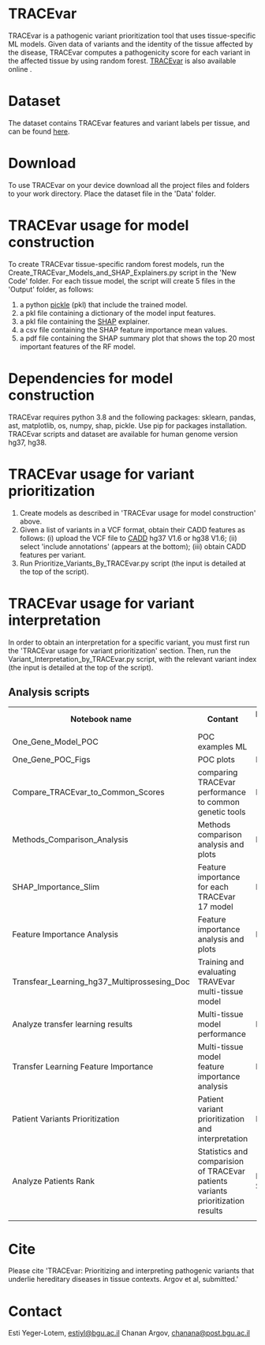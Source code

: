# TRACEvar
TRACEvar is a pathogenic variant prioritization tool that uses tissue-specific ML models. Given data of variants and the identity of the tissue affected by the disease, TRACEvar computes a pathogenicity score for each variant in the affected tissue by using random forest. [TRACEvar](https://netbio.bgu.ac.il/tracevar/) is also available online . 

# Dataset
The dataset contains TRACEvar features and variant labels per tissue, and can be found [here](https://zenodo.org/record/5769155#.Yh9sEOhBwuU).

# Download
To use TRACEvar on your device download all the project files and folders to your work directory.
Place the dataset file in the 'Data' folder.

# TRACEvar usage for model construction
To create TRACEvar tissue-specific random forest models, run the Create_TRACEvar_Models_and_SHAP_Explainers.py script in the 'New Code' folder. For each tissue model, the script will create 5 files in the 'Output' folder, as follows:
1. a python [pickle](https://docs.python.org/3/library/pickle.html) (pkl) that include the trained model.
2. a pkl file containing a dictionary of the model input features.
3. a pkl file containing the [SHAP](https://shap.readthedocs.io/en/latest/index.html) explainer.
4. a csv file containing the SHAP feature importance mean values.
5. a pdf file containing the SHAP summary plot that shows the top 20 most important features of the RF model.

# Dependencies for model construction
TRACEvar requires python 3.8 and the following packages: sklearn, pandas, ast, matplotlib, os, numpy, shap, pickle. Use pip for packages installation.
TRACEvar scripts and dataset are available for human genome version hg37, hg38.

# TRACEvar usage for variant prioritization
1. Create models as described in 'TRACEvar usage for model construction' above.
2. Given a list of variants in a VCF format, obtain their CADD features as follows: (i) upload the VCF file to [CADD](https://cadd.gs.washington.edu/score) hg37 V1.6 or hg38 V1.6; (ii) select 'include annotations' (appears at the bottom); (iii) obtain CADD features per variant.
3. Run Prioritize_Variants_By_TRACEvar.py script (the input is detailed at the top of the script).


# TRACEvar usage for variant interpretation
In order to obtain an interpretation for a specific variant, you must first run the 'TRACEvar usage for variant prioritization' section.
Then, run the Variant_Interpretation_by_TRACEvar.py script, with the relevant variant index (the input is detailed at the top of the script).



</style>
</head>
<body>

<h2>Analysis scripts</h2>

<table>
  <tr>
    <th>Notebook name</th>
    <th>Contant</th>
    <th>Manuscript figures</th>
  </tr>
  <tr>
    <td>One_Gene_Model_POC</td>
    <td>POC examples ML</td>
    <td></td>
  </tr>
  <tr>
    <td>One_Gene_POC_Figs</td>
    <td>POC plots</td>
    <td>Fig. 2A-B</td>
  </tr>
  <tr>
    <td>Compare_TRACEvar_to_Common_Scores</td>
    <td>comparing TRACEvar performance to common genetic tools</td>
    <td>Fig. 2C-D</td>
  </tr>
  <tr>
    <td>Methods_Comparison_Analysis</td>
    <td>Methods comparison analysis and plots</td>
    <td>Fig 2. E-F</td>
  </tr>
   <tr>
    <td>SHAP_Importance_Slim</td>
    <td>Feature importance for each TRACEvar 17 model</td>
    <td>Fig. 3A</td>
  </tr>
  <tr>
    <td>Feature Importance Analysis</td>
    <td>Feature importance analysis and plots</td>
    <td>Fig. 3B-C</td>
  </tr>
  <tr>
    <td>Transfear_Learning_hg37_Multiprossesing_Doc</td>
    <td>Training and evaluating TRAVEvar multi-tissue model</td>
  <tr>
    <td>Analyze transfer learning results</td>
    <td>Multi-tissue model performance</td>
    <td>Fig. 4B</td>
  </tr>
   <tr>
    <td>Transfer Learning Feature Importance</td>
    <td>Multi-tissue model feature importance analysis</td>
    <td>Fig. 4C</td>
  </tr>
  <tr>
    <td>Patient Variants Prioritization</td>
    <td>Patient variant prioritization and interpretation</td>
    <td>Fig. 5B-D</td>
  </tr>
  <tr>
    <td>Analyze Patients Rank</td>
    <td>Statistics and comparision of TRACEvar patients variants prioritization results</td>
    <td>Fig. 5A, Fig. S4</td>
  </tr>
    <td></td>
  </tr>
</table>

</body>
</html>


# Cite
Please cite 'TRACEvar: Prioritizing and interpreting pathogenic variants that underlie hereditary diseases in tissue contexts. Argov et al, submitted.'

# Contact
Esti Yeger-Lotem, estiyl@bgu.ac.il
Chanan Argov, chanana@post.bgu.ac.il
